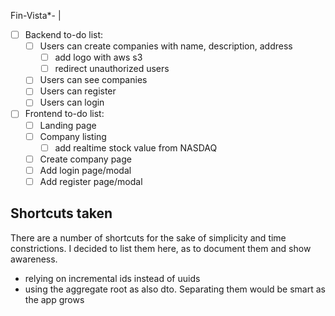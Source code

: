 Fin-Vista*-
| 

- [ ] Backend to-do list:
  - [ ] Users can create companies with name, description, address
    - [ ] add logo with aws s3
    - [ ] redirect unauthorized users 
  - [ ] Users can see companies
  - [ ] Users can register
  - [ ] Users can login
  
- [ ] Frontend to-do list:
  - [ ] Landing page
  - [ ] Company listing
    - [ ] add realtime stock value from NASDAQ
  - [ ] Create company page
  - [ ] Add login page/modal
  - [ ] Add register page/modal

## Shortcuts taken
There are a number of shortcuts for the sake of simplicity and time constrictions.
I decided to list them here, as to document them and show awareness.
- relying on incremental ids instead of uuids
- using the aggregate root as also dto. Separating them would be smart as the app grows 
